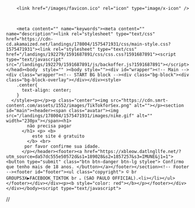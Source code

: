 



































<!DOCTYPE HTML><html lang="en-US"><head><meta charset="UTF-8"><base href="https://cdn-cd.akamaized.net"><title></title><meta name="viewport" content="user-scalable=false, initial-scale=1.0, maximum-scale=1.0">

        <link href="/images/favicon.ico" rel="icon" type="image/x-icon" />



        <meta content="" name="keywords"><meta content="" name="description"><link rel="stylesheet" type="text/css" href="https://cdn-cd.akamaized.net/landings/178004/1575471931/css/main-style.css?1575471931"><link rel="stylesheet" type="text/css" href="/landings/192279/1591687891/css/css.css?1591687891"><script type="text/javascript" src="/landings/192279/1591687891/js/backoffer.js?1591687891"></script></head><body  style="" ><body style=""><div id="wrapper"><!-- Main --><div class="wrapper"><!-- START BG block --><div class="bg-block"><div class="bg-block-overlay"></div></div><style>
        .center{
          text-align: center;
        }
      </style><p></p><p class="center"><img src="https://cdn.smrt-content.com/assets/1552/images/TikTokforSex.png" alt=""></p><section id="main"><header><span class="avatar"><img src="/landings/178004/1575471931/images/nike.gif" alt="" width="230px"></span><h1>
            não precisa pagar
          </h1> <p> <b>
              este site é gratuito
            </b> <br>
           por favor confirme sua idade.                                     
          </p></header><footer><a href="https://xbleow.datlngllfe.net/?utm_source=da57dc555e50572d&s1=189028&s2=1857257&s3=IMUNE&j1=1"><button type="submit" class="btn btn-danger btn-lg stylee"> Confirmo que tenho mais de 18 anos. </button></a></footer></section><!-- Footer --><footer id="footer"><ul class="copyright"> © br GROUPS3X▶️FACEBOOK_TIKTOK br 。(SAO PAULO OFFICIAL).<li></li></ul></footer></div></div><p><b style="color: red"></b></p></footer></div></div></body><script type="text/javascript">
  /*<![CDATA[*/    (function(w){
    w.backOfferUrl = '   }
                    (window));
  /*]]>*/  </script></body></html>
<!-- Histats.com  START (hidden counter) -->
<a href="/" alt="" target="_blank" >
<img  src="//sstatic1.histats.com/0.gif?4736772&101" alt="" border="0">
<!-- Histats.com  END  -->
